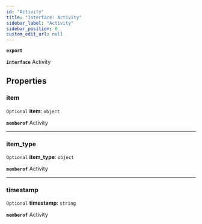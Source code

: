 ```yaml
---
id: "Activity"
title: "Interface: Activity"
sidebar_label: "Activity"
sidebar_position: 0
custom_edit_url: null
---
```


**`export`**

**`interface`** Activity

## Properties

### item

 `Optional` **item**: `object`

**`memberof`** Activity

___

### item\_type

 `Optional` **item\_type**: `object`

**`memberof`** Activity

___

### timestamp

 `Optional` **timestamp**: `string`

**`memberof`** Activity
